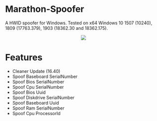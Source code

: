 # Marathon-Spoofer

A HWID spoofer for Windows. Tested on x64 Windows 10 1507 (10240), 1809 (17763.379), 1903 (18362.30 and 18362.175).
<p align="center">
	<tr>
		<td align="center" style="padding=0;width=50%;">
			<img src="https://media.discordapp.net/attachments/888490416247275522/888752945389244426/unknown.png?width=900&height=468" />
		</td>
	</tr>
	<tr>

# Features

- Cleaner Update (16.40)
- Spoof Baseboard SerialNumber
- Spoof Bios SerialNumber
- Spoof Cpu SerialNumber
- Spoof Bios Uuid
- Spoof Diskdrive SerialNumber
- Spoof Baseboard Uuid
- Spoof Ram SerialNumber
- Spoof Cpu ProcessorId
